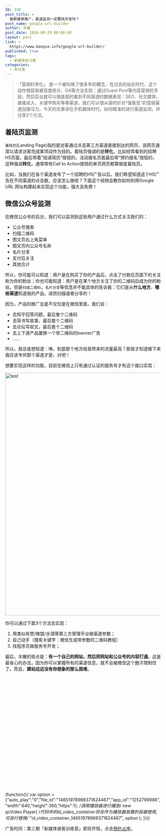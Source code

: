 ```yaml
---
ID: 330
post_title: >
  做新媒体推广，渠道监测一定要找开发吗？
post_name: google-url-builder
author: 半撇
post_date: 2016-09-29 00:00:00
layout: post
link: >
  https://www.banpie.info/google-url-builder/
published: true
tags:
  - 新媒体自习室
categories:
  - 未分类
---
```

> 「营销科学化」 是一个被叫唤了很多年的概念，在过去的站长时代，这个动作很容易被百度统计、GA等方法实现：通过Guest Post等内容营销的手段，然后后台就可以很直观的看到不同渠道的数据表现：SEO、社交媒体、直接进入、关键字购买等等渠道，我们可以很从容的针对“强表现”的营销渠道加强马力。今天的文章讲在手机媒体时代，如何精准的进行渠道监测，并分享2个方法。

## 着陆页监测

`着陆页`(Landing Page)指的是访客通过点击第三方渠道直接到达的网页，该网页通常以请求访客完成某项动作为目的。着陆页强调的是**转化**，比如经常看到的招聘H5页面，最后带着“投递简历”按钮的，活动报名页面最后带“预约报名”按钮的，这种强调**转化**，通常带有Call to Action按钮的单页网页都算做是着陆页。

比如，当我们在各个渠道发布了一个招聘的H5广告以后，我们希望知道这个H5广告在不同渠道的点击数，应该怎么做呢？下面这个视频会教你如何利用Google URL 网址构建起来实现这个功能，强大且免费！

## 微信公众号监测

在微信公众号的后台，我们可以监测到这些用户通过什么方式关注我们的：

*   公众号搜索
*   扫描二维码
*   图文页右上角菜单
*   图文页内公众号名称
*   名片分享
*   支付后关注
*   其他合计

所以，你可能可以知道：用户是在购买了你的产品后，点击了付款后页面下的关注称为你的粉丝；你也可能知道：用户是在某个地方关注了你的二维码后成为你的粉丝。但是`扫描二维码`，`名片分享`等信息并不能具体的告诉我：它们是从**什么地方**、**哪些渠道**知道我的产品，进而扫描或者分享的！

因为，产品的推广总是不仅仅是在微信里面，我们会：

*   去知乎回答问题，最后套个二维码
*   去简书写故事，最后套个二维码
*   去论坛写软文，最后套个二维码
*   去上下游产品置换一个带二维码的banner广告
*   ……

所以，我总是想知道：咦，到底那个地方给我带来的流量最高？那我才知道接下来我应该专供那个渠道才是，对吧！

想要实现这样的功能，目前在微信上只有通过认证的服务号才有这个接口实现：

[<img class="alignnone size-full wp-image-2982" src="http://www.banpie.info/wp-content/uploads/2019/04/unnamed-file-136.png" width="1000" height="785" alt="test" />][1]

你可以通过下面3个方法去实现：

1.  用类似有赞/微盟/水滴等第三方管理平台做渠道参数；
2.  自己动手（搜索关键字：微信生成带参数的二维码教程）
3.  找程序员做服务号开发；

最后，半撇的观点是：**有一个自己的网站，然后把网站和公众号的内容打通**。这是最省心的办法，因为你可以掌握所有的渠道信息，就不会被微信这个圈子限制住了。而且，**建站远远没有你想象的那么困难**。

<div id="id_video_container_14651978969371824467" style="width:100%;height:360px">
</div>

(function(){ var option ={"auto_play":"0","file_id":"14651978969371824467","app_id":"1252799986","width":640,"height":360,"https":1}; /*调用播放器进行播放*/ new qcVideo.Player( /*代码中的id_video_container将会作为播放器放置的容器使用,可自行替换*/ "id_video_container_14651978969371824467", option ); })()

广告时间：第三期「新媒体骇客训练营」即将开班，点击[预约占座][2]。

 [1]: http://www.banpie.info/wp-content/uploads/2019/04/unnamed-file-136.png
 [2]: http://www.bpteach.com